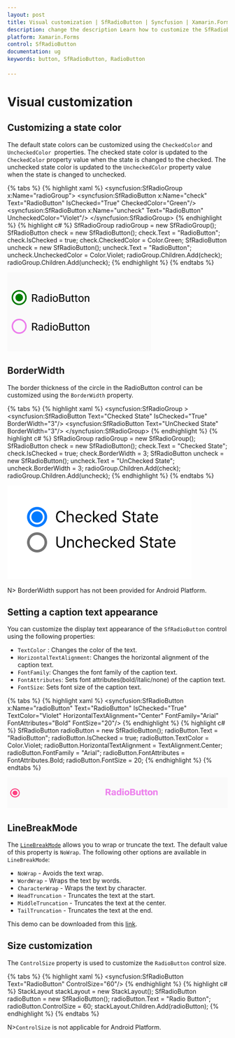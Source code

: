 ```yaml
---
layout: post
title: Visual customization | SfRadioButton | Syncfusion | Xamarin.Forms
description: change the description Learn how to customize the SfRadioButton CheckedColor, UncheckedColor, BorderWidth, and Text in Xamarin.Forms.
platform: Xamarin.Forms
control: SfRadioButton
documentation: ug 
keywords: button, SfRadioButton, RadioButton

---
```



# Visual customization

## Customizing a state color
The default state colors can be customized using the `CheckedColor` and `UncheckedColor `properties. The checked state color is updated to the `CheckedColor` property value when the state is changed to the checked. The unchecked state color is updated to the `UncheckedColor` property value when the state is changed to unchecked.

{% tabs %}
{% highlight xaml %}
<syncfusion:SfRadioGroup x:Name="radioGroup">
<syncfusion:SfRadioButton x:Name="check" Text="RadioButton" IsChecked="True" CheckedColor="Green"/>
<syncfusion:SfRadioButton x:Name="uncheck" Text="RadioButton" UncheckedColor="Violet"/>
</syncfusion:SfRadioGroup>
{% endhighlight %}
{% highlight c# %}
SfRadioGroup radioGroup = new SfRadioGroup();
SfRadioButton check = new SfRadioButton();
check.Text = "RadioButton";
check.IsChecked = true;
check.CheckedColor = Color.Green;
SfRadioButton uncheck = new SfRadioButton();
uncheck.Text = "RadioButton";
uncheck.UncheckedColor = Color.Violet;
radioGroup.Children.Add(check);
radioGroup.Children.Add(uncheck);
{% endhighlight %}
{% endtabs %}

![CheckedColor and UncheckedColor in RadioButton](Images/StateColor.png)

## BorderWidth
The border thickness of the circle in the RadioButton control can be customized using the `BorderWidth` property.  

{% tabs %}
{% highlight xaml %}
<syncfusion:SfRadioGroup >
<syncfusion:SfRadioButton Text="Checked State" IsChecked="True" BorderWidth="3"/>
<syncfusion:SfRadioButton Text="UnChecked State" BorderWidth="3"/>
</syncfusion:SfRadioGroup>
{% endhighlight %}
{% highlight c# %}
SfRadioGroup radioGroup = new SfRadioGroup();
SfRadioButton check = new SfRadioButton();
check.Text = "Checked State";
check.IsChecked = true;
check.BorderWidth = 3;
SfRadioButton uncheck = new SfRadioButton();
uncheck.Text = "UnChecked State";
uncheck.BorderWidth = 3;
radioGroup.Children.Add(check);
radioGroup.Children.Add(uncheck);
{% endhighlight %}
{% endtabs %}

![RadioButton BorderWidth](Images/BorderWidth.png)

N> BorderWidth support has not been provided for Android Platform.

## Setting a caption text appearance 

You can customize the display text appearance of the `SfRadioButton` control using the following properties:

* `TextColor` : Changes the color of the text.
* `HorizontalTextAlignment`: Changes the horizontal alignment of the caption text.
* `FontFamily`: Changes the font family of the caption text.
* `FontAttributes`: Sets font attributes(bold/italic/none) of the caption text.
* `FontSize`: Sets font size of the caption text.


{% tabs %}
{% highlight xaml %}
<syncfusion:SfRadioButton x:Name="radioButton" Text="RadioButton" IsChecked="True" TextColor="Violet" HorizontalTextAlignment="Center" FontFamily="Arial" FontAttributes="Bold" FontSize="20"/>
{% endhighlight %}
{% highlight c# %}
SfRadioButton radioButton = new SfRadioButton();
radioButton.Text = "RadioButton";
radioButton.IsChecked = true;
radioButton.TextColor = Color.Violet;
radioButton.HorizontalTextAlignment = TextAlignment.Center;
radioButton.FontFamily = "Arial";
radioButton.FontAttributes = FontAttributes.Bold;
radioButton.FontSize = 20;
{% endhighlight %}
{% endtabs %}

![RadioButton TextAppereance](Images/CaptionAppereance.png)

## LineBreakMode
The [`LineBreakMode`](https://help.syncfusion.com/cr/cref_files/xamarin/Syncfusion.Buttons.XForms~Syncfusion.XForms.Buttons.ToggleButton~LineBreakMode.html) allows you to wrap or truncate the text. The default value of this property is `NoWrap`. The following other options are available in `LineBreakMode`:

 * `NoWrap` - Avoids the text wrap. 
 * `WordWrap` - Wraps the text by words.
 * `CharacterWrap` - Wraps the text by character.
 * `HeadTruncation` - Truncates the text at the start.
 * `MiddleTruncation` - Truncates the text at the center.
 * `TailTruncation` - Truncates the text at the end.

This demo can be downloaded from this [link](http://www.syncfusion.com/downloads/support/directtrac/general/ze/RadioButton_VisualCustomization1644131704).

## Size customization

The `ControlSize` property is used to customize the `RadioButton` control size. 

{% tabs %}
{% highlight xaml %}
<StackLayout>
    <syncfusion:SfRadioButton Text="RadioButton" ControlSize="60"/>
</StackLayout>
{% endhighlight %}
{% highlight c# %}
StackLayout stackLayout = new StackLayout();
SfRadioButton radioButton = new SfRadioButton();
radioButton.Text = "Radio Button";
radioButton.ControlSize = 60;
stackLayout.Children.Add(radioButton);
{% endhighlight %}
{% endtabs %}

N>`ControlSize` is not applicable for Android Platform.
